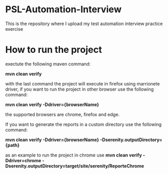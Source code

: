 # PSL-Automation-Interview
This is the repository where I upload my test automation interview practice exercise

# How to run the project

exectute the following maven command:

**mvn clean verify**

with the last command the project will execute in firefox using marrionete driver, if you want to run the project in other browser use the following command:

**mvn clean verify -Ddriver={browserName}**

the supported browsers are chrome, firefox and edge.

If you want to generate the reports in a custom directory use the following command:

**mvn clean verify -Ddriver={browserName}  -Dserenity.outputDirectory={path}**

as an example to run the project in chrome use 
**mvn clean verify -Ddriver=chrome  -Dserenity.outputDirectory=target/site/serenity/ReporteChrome**
